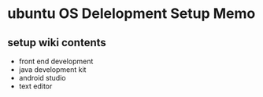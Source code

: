# ubuntu OS Delelopment Setup Memo
## setup wiki contents
- front end development
- java development kit
- android studio
- text editor
